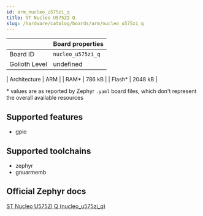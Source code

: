 ```yaml
---
id: arm_nucleo_u575zi_q
title: ST Nucleo U575ZI Q
slug: /hardware/catalog/boards/arm/nucleo_u575zi_q
---
```


[//]: # (This is an auto-generated file, do not edit! Changes to it will be lost upon re-generation)



|                | Board properties     |
| -------------  | -------------------- |
| Board ID       | `nucleo_u575zi_q` |
| Golioth Level  | undefined       |

| Architecture   | ARM |
| RAM*           | 786 kB |
| Flash*         | 2048 kB |

\* values are as reported by Zephyr `.yaml` board files, which don't represent the overall available resources



## Supported features

* gpio

## Supported toolchains

* zephyr
* gnuarmemb

## Official Zephyr docs

[ST Nucleo U575ZI Q (nucleo_u575zi_q)](https://docs.zephyrproject.org/latest/boards/arm/nucleo_u575zi_q/doc/index.html)
